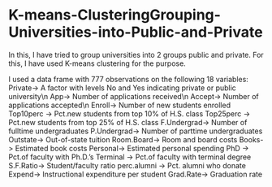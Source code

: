 # K-means-ClusteringGrouping-Universities-into-Public-and-Private
In this, I have tried to group universities into 2 groups public and private. For this, I have used K-means clustering for the purpose.

I used a data frame with 777 observations on the following 18 variables:
Private-> A factor with levels No and Yes indicating private or public university\n
App->   Number of applications received\n
Accept-> Number of applications accepted\n
Enroll-> Number of new students enrolled
Top10perc -> Pct.new students from top 10% of H.S. class
Top25perc -> Pct.new students from top 25% of H.S. class
F.Undergrad-> Number of fulltime undergraduates
P.Undergrad-> Number of parttime undergraduates
Outstate-> Out-of-state tuition
Room.Board-> Room and board costs
Books-> Estimated book costs
Personal-> Estimated personal spending
PhD -> Pct.of faculty with Ph.D.’s
Terminal -> Pct.of faculty with terminal degree
S.F.Ratio-> Student/faculty ratio
perc.alumni -> Pct. alumni who donate
Expend-> Instructional expenditure per student
Grad.Rate-> Graduation rate

